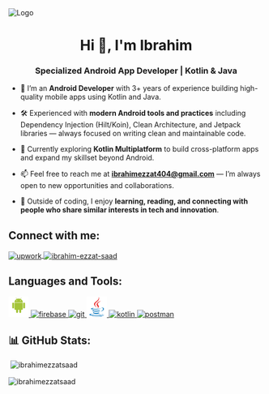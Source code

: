 
<img src="https://f8n-production.s3.amazonaws.com/creators/profile/glf3qn30u-fnd-bg-man-outta-time-gif-l57y99.gif" alt="Logo" width="100%" height="400" />


<h1 align="center">Hi 👋, I'm Ibrahim</h1>  
<h3 align="center">Specialized Android App Developer | Kotlin & Java</h3>  
  
- 🔭 I’m an **Android Developer** with 3+ years of experience building high-quality mobile apps using Kotlin and Java.

- 🛠️ Experienced with **modern Android tools and practices** including Dependency Injection (Hilt/Koin), Clean Architecture, and Jetpack libraries — always focused on writing clean and maintainable code.  

- 🚀 Currently exploring **Kotlin Multiplatform** to build cross-platform apps and expand my skillset beyond Android.  

- 📫 Feel free to reach me at **ibrahimezzat404@gmail.com** — I’m always open to new opportunities and collaborations.  

- 🌱 Outside of coding, I enjoy **learning, reading, and connecting with people who share similar interests in tech and innovation**.  

## Connect with me:
<p align="left">  
<a href="https://www.upwork.com/freelancers/~01d6bbaad0e4f9f7d1](https://www.upwork.com/freelancers/~0134fd4d1fbaa96590" target="blank">
  <img align="center" src="https://cdn.worldvectorlogo.com/logos/upwork-roundedsquare-1.svg" alt="upwork" height="40" width="45" />
</a>  
  
<a href="https://linkedin.com/in/ibrahim-ezzat-saad" target="blank">
<img align="center" src="https://raw.githubusercontent.com/rahuldkjain/github-profile-readme-generator/master/src/images/icons/Social/linked-in-alt.svg" alt="ibrahim-ezzat-saad" height="30" width="40" />
</a>  
  

</p>  
  
## Languages and Tools:
<p align="left"> <a href="https://developer.android.com" target="_blank" rel="noreferrer"> <img src="https://raw.githubusercontent.com/devicons/devicon/master/icons/android/android-original-wordmark.svg" alt="android" width="40" height="40"/> </a> <a href="https://firebase.google.com/" target="_blank" rel="noreferrer"> <img src="https://www.vectorlogo.zone/logos/firebase/firebase-icon.svg" alt="firebase" width="40" height="40"/> </a> <a href="https://git-scm.com/" target="_blank" rel="noreferrer"> <img src="https://www.vectorlogo.zone/logos/git-scm/git-scm-icon.svg" alt="git" width="40" height="40"/> </a> <a href="https://www.java.com" target="_blank" rel="noreferrer"> <img src="https://raw.githubusercontent.com/devicons/devicon/master/icons/java/java-original.svg" alt="java" width="40" height="40"/> </a> <a href="https://kotlinlang.org" target="_blank" rel="noreferrer"> <img src="https://www.vectorlogo.zone/logos/kotlinlang/kotlinlang-icon.svg" alt="kotlin" width="40" height="40"/> </a> <a href="https://postman.com" target="_blank" rel="noreferrer"> <img src="https://www.vectorlogo.zone/logos/getpostman/getpostman-icon.svg" alt="postman" width="40" height="40"/> </a> </p>  

  ## 📊 GitHub Stats:
<p>&nbsp;<img align="center" src="https://github-readme-stats.vercel.app/api?username=ibrahimezzatsaad&show_icons=true&locale=en" alt="ibrahimezzatsaad" /></p>  
  
<p><img align="center" src="https://github-readme-streak-stats.herokuapp.com/?user=ibrahimezzatsaad&" alt="ibrahimezzatsaad" /></p>
